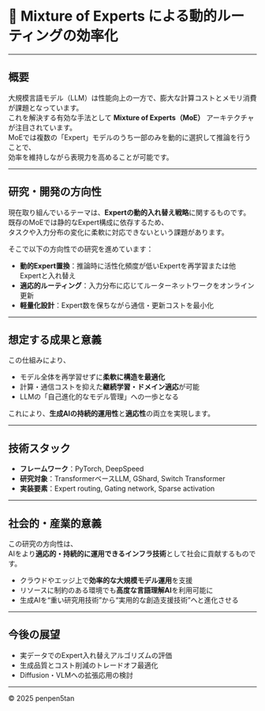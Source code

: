 # 🧠 Mixture of Experts による動的ルーティングの効率化

---

## 概要
大規模言語モデル（LLM）は性能向上の一方で、膨大な計算コストとメモリ消費が課題となっています。  
これを解決する有効な手法として **Mixture of Experts（MoE）** アーキテクチャが注目されています。  
MoEでは複数の「Expert」モデルのうち一部のみを動的に選択して推論を行うことで、  
効率を維持しながら表現力を高めることが可能です。  

---

## 研究・開発の方向性
現在取り組んでいるテーマは、**Expertの動的入れ替え戦略**に関するものです。  
既存のMoEでは静的なExpert構成に依存するため、  
タスクや入力分布の変化に柔軟に対応できないという課題があります。  

そこで以下の方向性での研究を進めています：

- **動的Expert置換**：推論時に活性化頻度が低いExpertを再学習または他Expertと入れ替え  
- **適応的ルーティング**：入力分布に応じてルーターネットワークをオンライン更新  
- **軽量化設計**：Expert数を保ちながら通信・更新コストを最小化  

---

## 想定する成果と意義
この仕組みにより、  
- モデル全体を再学習せずに**柔軟に構造を最適化**  
- 計算・通信コストを抑えた**継続学習・ドメイン適応**が可能  
- LLMの「自己進化的なモデル管理」への一歩となる  

これにより、**生成AIの持続的運用性**と**適応性**の両立を実現します。

---

## 技術スタック
- **フレームワーク**：PyTorch, DeepSpeed  
- **研究対象**：TransformerベースLLM, GShard, Switch Transformer  
- **実装要素**：Expert routing, Gating network, Sparse activation  

---

## 社会的・産業的意義
この研究の方向性は、  
AIをより**適応的・持続的に運用できるインフラ技術**として社会に貢献するものです。  

- クラウドやエッジ上で**効率的な大規模モデル運用**を支援  
- リソースに制約のある環境でも**高度な言語理解AI**を利用可能に  
- 生成AIを“重い研究用技術”から“実用的な創造支援技術”へと進化させる  

---

## 今後の展望
- 実データでのExpert入れ替えアルゴリズムの評価  
- 生成品質とコスト削減のトレードオフ最適化  
- Diffusion・VLMへの拡張応用の検討  

---

© 2025 penpen5tan
